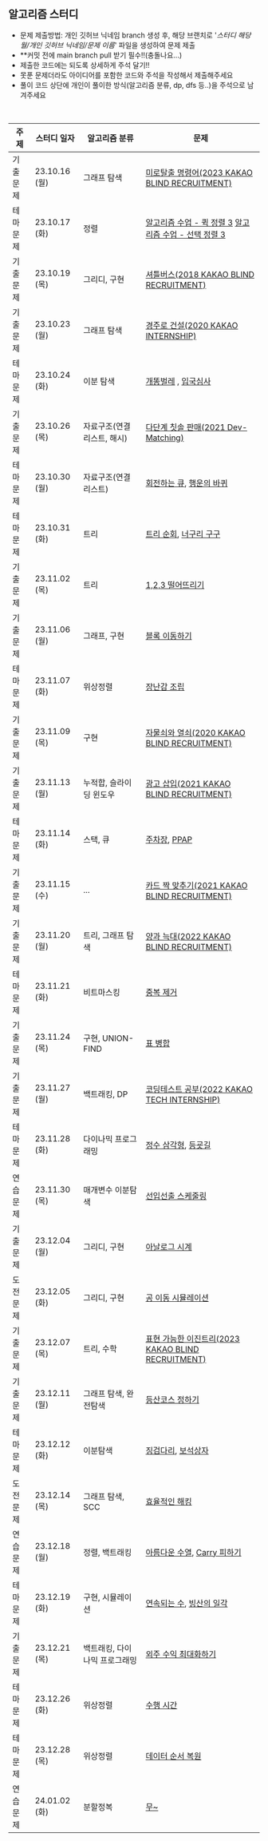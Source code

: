 ## 알고리즘 스터디

- 문제 제출방법: 개인 깃허브 닉네임 branch 생성 후, 해당 브랜치로 '_스터디 해당 월/개인 깃허브 닉네임/문제 이름_' 파일을 생성하여 문제 제출
- \*\*커밋 전에 main branch pull 받기 필수!!(충돌나요...)
- 제출한 코드에는 되도록 상세하게 주석 달기!!
- 못푼 문제더라도 아이디어를 포함한 코드와 주석을 작성해서 제출해주세요
- 풀이 코드 상단에 개인이 풀이한 방식(알고리즘 분류, dp, dfs 등..)을 주석으로 남겨주세요

<br>

| 주제     | 스터디 일자   | 알고리즘 분류                 | 문제                                                                                                                                                                                                                                                                                |
| -------- | ------------- | ----------------------------- | ----------------------------------------------------------------------------------------------------------------------------------------------------------------------------------------------------------------------------------------------------------------------------------- |
| 기출문제 | 23.10.16 (월) | 그래프 탐색                   | [미로탈출 명령어(2023 KAKAO BLIND RECRUITMENT)](https://school.programmers.co.kr/learn/courses/30/lessons/150365)                                                                                                                                                                   |
| 테마문제 | 23.10.17 (화) | 정렬                          | [알고리즘 수업 - 퀵 정렬 3](https://www.acmicpc.net/problem/24092) [알고리즘 수업 - 선택 정렬 3](https://www.acmicpc.net/problem/23883)                                                                                                                                             |
| 기출문제 | 23.10.19 (목) | 그리디, 구현                  | [셔틀버스(2018 KAKAO BLIND RECRUITMENT)](https://school.programmers.co.kr/learn/courses/30/lessons/17678)                                                                                                                                                                           |
| 기출문제 | 23.10.23 (월) | 그래프 탐색                   | [경주로 건설(2020 KAKAO INTERNSHIP)](https://school.programmers.co.kr/learn/courses/30/lessons/67259)                                                                                                                                                                               |
| 테마문제 | 23.10.24 (화) | 이분 탐색                     | [개똥벌레](https://www.acmicpc.net/problem/3020) , [입국심사](https://school.programmers.co.kr/learn/courses/30/lessons/43238)                                                                                                                                                      |
| 기출문제 | 23.10.26 (목) | 자료구조(연결리스트, 해시)    | [다단계 칫솔 판매(2021 Dev-Matching)](https://school.programmers.co.kr/learn/courses/30/lessons/77486)                                                                                                                                                                              |
| 테마문제 | 23.10.30 (월) | 자료구조(연결리스트)          | [회전하는 큐](https://www.acmicpc.net/problem/1021), [행운의 바퀴](https://www.acmicpc.net/problem/2840)                                                                                                                                                                            |
| 테마문제 | 23.10.31 (화) | 트리                          | [트리 순회](https://www.acmicpc.net/problem/1991), [너구리 구구](https://www.acmicpc.net/problem/18126)                                                                                                                                                                             |
| 기출문제 | 23.11.02 (목) | 트리                          | [1,2,3 떨어뜨리기](https://school.programmers.co.kr/learn/courses/30/lessons/150364)                                                                                                                                                                                                |
| 기출문제 | 23.11.06 (월) | 그래프, 구현                  | [블록 이동하기](https://school.programmers.co.kr/learn/courses/30/lessons/60063)                                                                                                                                                                                                    |
| 테마문제 | 23.11.07 (화) | 위상정렬                      | [장난감 조립](https://www.acmicpc.net/problem/2637)                                                                                                                                                                                                                                 |
| 기출문제 | 23.11.09 (목) | 구현                          | [자물쇠와 열쇠(2020 KAKAO BLIND RECRUITMENT)](https://school.programmers.co.kr/learn/courses/30/lessons/60059)                                                                                                                                                                      |
| 기출문제 | 23.11.13 (월) | 누적합, 슬라이딩 윈도우       | [광고 삽입(2021 KAKAO BLIND RECRUITMENT)](https://school.programmers.co.kr/learn/courses/30/lessons/72414)                                                                                                                                                                          |
| 테마문제 | 23.11.14 (화) | 스택, 큐                      | [주차장](https://www.acmicpc.net/problem/5464), [PPAP](https://www.acmicpc.net/problem/16120)                                                                                                                                                                                       |
| 기출문제 | 23.11.15 (수) | ...                           | [카드 짝 맞추기(2021 KAKAO BLIND RECRUITMENT)](https://school.programmers.co.kr/learn/courses/30/lessons/72415)                                                                                                                                                                     |
| 기출문제 | 23.11.20 (월) | 트리, 그래프 탐색             | [양과 늑대(2022 KAKAO BLIND RECRUITMENT)](https://school.programmers.co.kr/learn/courses/30/lessons/92343)                                                                                                                                                                          |
| 테마문제 | 23.11.21 (화) | 비트마스킹                    | [중복 제거](https://www.acmicpc.net/problem/13701)                                                                                                                                                                                                                                  |
| 기출문제 | 23.11.24 (목) | 구현, UNION-FIND              | [표 병합](https://school.programmers.co.kr/learn/courses/30/lessons/150366)                                                                                                                                                                                                         |
| 기출문제 | 23.11.27 (월) | 백트래킹, DP                  | [코딩테스트 공부(2022 KAKAO TECH INTERNSHIP)](https://school.programmers.co.kr/learn/courses/30/lessons/118668)                                                                                                                                                                     |
| 테마문제 | 23.11.28 (화) | 다이나믹 프로그래밍           | [정수 삼각형](https://school.programmers.co.kr/learn/courses/30/lessons/43105), [등굣길](https://school.programmers.co.kr/learn/courses/30/lessons/42898)                                                                                                                           |
| 연습문제 | 23.11.30 (목) | 매개변수 이분탐색             | [선입선출 스케줄링](https://school.programmers.co.kr/learn/courses/30/lessons/12920)                                                                                                                                                                                                |
| 기출문제 | 23.12.04 (월) | 그리디, 구현                  | [아날로그 시계](https://school.programmers.co.kr/learn/courses/30/lessons/250135)                                                                                                                                                                                                   |
| 도전문제 | 23.12.05 (화) | 그리디, 구현                  | [공 이동 시뮬레이션](https://school.programmers.co.kr/learn/courses/30/lessons/87391)                                                                                                                                                                                               |
| 기출문제 | 23.12.07 (목) | 트리, 수학                    | [표현 가능한 이진트리(2023 KAKAO BLIND RECRUITMENT)](https://school.programmers.co.kr/learn/courses/30/lessons/150367)                                                                                                                                                              |
| 기출문제 | 23.12.11 (월) | 그래프 탐색, 완전탐색         | [등산코스 정하기](https://school.programmers.co.kr/learn/courses/30/lessons/118669)                                                                                                                                                                                                 |
| 테마문제 | 23.12.12 (화) | 이분탐색                      | [징검다리](https://www.acmicpc.net/problem/11561), [보석상자](https://www.acmicpc.net/problem/2792)                                                                                                                                                                                 |
| 도전문제 | 23.12.14 (목) | 그래프 탐색, SCC              | [효율적인 해킹](https://www.acmicpc.net/problem/1325)                                                                                                                                                                                                                               |
| 연습문제 | 23.12.18 (월) | 정렬, 백트래킹                | [아름다운 수열](https://www.codetree.ai/training-field/search/problems/beautiful-sequence?page=1&pageSize=20&tier=6%2C10), [Carry 피하기](https://www.codetree.ai/training-field/search/problems/escaping-carry?page=1&pageSize=20&tier=6%2C10)                                     |
| 테마문제 | 23.12.19 (화) | 구현, 시뮬레이션              | [연속되는 수](https://www.codetree.ai/training-field/search/problems/continuous-number/description?page=1&pageSize=20&tags=Simulation), [빙산의 일각](https://www.codetree.ai/training-field/search/problems/the-tip-of-the-iceberg/description?page=1&pageSize=20&tags=Simulation) |
| 기출문제 | 23.12.21 (목) | 백트래킹, 다이나믹 프로그래밍 | [외주 수익 최대화하기](https://www.codetree.ai/training-field/frequent-problems/problems/max-of-outsourcing-profit/description?page=1&pageSize=20&tier=1%2C11)                                                                                                                      |
| 테마문제 | 23.12.26 (화) | 위상정렬                      | [수행 시간](https://www.acmicpc.net/problem/16169)                                                                                                                                                                                                                                  |
| 테마문제 | 23.12.28 (목) | 위상정렬                      | [데이터 순서 복원](https://www.acmicpc.net/problem/27067)                                                                                                                                                                                                                           |
| 연습문제 | 24.01.02 (화) | 분할정복                      | [무~](https://www.codetree.ai/training-field/search/problems/moo/description?page=1&pageSize=20&statuses=Ready%2CIn+Progress)                                                                                                                                                       |

